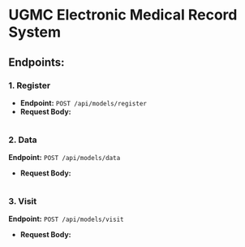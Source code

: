 # UGMC Electronic Medical Record System

## Endpoints:

### 1. Register 
- **Endpoint:** `POST /api/models/register`
- **Request Body:**
  ```json
  
### 2. Data
   **Endpoint:** `POST /api/models/data`
- **Request Body:**
  ```json

### 3. Visit
   **Endpoint:** `POST /api/models/visit`
- **Request Body:**
  ```json
